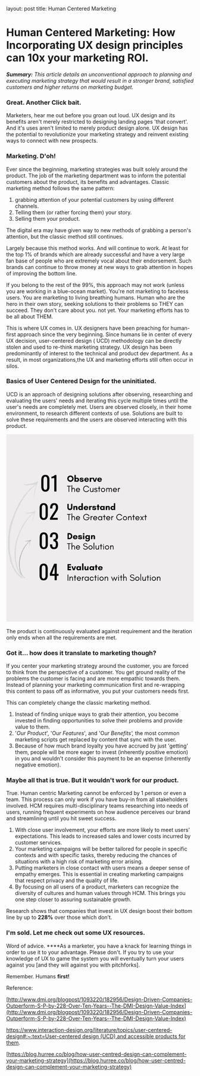 layout: post
title: Human Centered Marketing

# Human Centered Marketing: How Incorporating UX design principles can 10x your marketing ROI.

***Summary:** This article details an unconventional approach to planning and executing marketing strategy that would result in a stronger brand,  satisfied customers and higher returns on marketing budget.* 

### **Great. An**other Click bait.

Marketers, hear me out before you groan out loud. UX design and its benefits aren't merely restricted to designing landing pages 'that convert'. And it's uses aren't limited to merely product design alone. UX design has the potential to revolutionize your marketing strategy and reinvent existing ways to connect with new prospects. 

### Marketing. D'oh!

Ever since the beginning, marketing strategies was built solely around the product. The job of the marketing department was to inform the potential customers about the product, its benefits and advantages. Classic marketing method follows the same pattern: 

1. grabbing attention of your potential customers by using different channels.
2. Telling them (or rather forcing them) your story.
3.  Selling them your product. 

The digital era may have given way to new methods of grabbing a person's attention, but the classic method still continues.

Largely because this method works. And will continue to work. At least for the top 1% of brands which are already successful and have a very large fan base of people who are extremely vocal about their endorsement. Such brands can continue to throw money at new ways to grab attention in hopes of improving the bottom line. 

If you belong to the rest of the 99%, this approach may not work (unless you are working in a blue-ocean market). You're not marketing to faceless users. You are marketing to living breathing humans. Human who are the hero in their own story, seeking solutions to their problems so THEY can succeed. They don't care about you. not yet.  Your marketing efforts has to be all about THEM. 

This is where UX comes in. UX designers have been preaching for human-first approach since the very beginning. Since humans lie in center of every UX decision, user-centered design ( UCD) methodology can be directly stolen and used to re-think marketing strategy. UX design has been predominantly of interest to the technical and product dev department. As a result, in most organizations,the UX and marketing efforts still often occur in silos.

### Basics of User Centered Design for the uninitiated.

UCD is an approach of designing solutions after observing, researching and evaluating the users' needs and iterating this cycle multiple times until the user's needs are completely met. Users are observed closely, in their home environment, to research different contexts of use. Solutions are built to solve these requirements and the users are observed interacting with this product. 

![Human Centered Marketing](https://github.com/raj-aakash/martechr.github.io/blob/gh-pages/images/hcm.png)

The product is continuously evaluated against requirement and the iteration only ends when all the requirements are met. 

### Got it... how does it translate to marketing though?

If you center your marketing strategy around the customer, you are forced to think from the perspective of a customer. You get ground reality of the problems the customer is facing and are more empathic towards them. Instead of planning your marketing communication first and re-wrapping this content to pass off as informative, you put your customers needs first. 

This can completely change the classic marketing method.

1. Instead of finding unique ways to grab their attention, you become invested in finding opportunities to solve their problems and provide value to them.
2. '*Our Product*', 'O*ur Features*', and 'O*ur Benefits',* the most common marketing scripts get replaced by content that sync with the user. 
3. Because of how much brand loyalty you have accrued by just 'getting' them, people will be more eager to invest (inherently positive emotion) in you and wouldn't consider this payment to be an expense (inherently negative emotion). 

### Maybe all that is true. But it wouldn't work for our product.

True. Human centric Marketing cannot be enforced by 1 person or even a team. This process can only work if you have buy-in from all stakeholders involved. HCM requires multi-disciplinary teams researching into needs of users, running frequent experiments on how audience perceives our brand and streamlining until you hit sweet success. 

1. With close user involvement, your efforts are more likely to meet users’ expectations. This leads to increased sales and lower costs incurred by customer services.
2. Your marketing campaigns will be better tailored for people in specific contexts and with specific tasks, thereby reducing the chances of situations with a high risk of marketing error arising. 
3. Putting marketers in close contact with users means a deeper sense of empathy emerges. This is essential in creating marketing campaigns that respect privacy and the quality of life.
4. By focusing on all users of a product, marketers can recognize the diversity of cultures and human values through HCM. This brings you one step closer to assuring sustainable growth.

Research shows that companies that invest in UX design boost their bottom line by up to **228%** over those which don’t.

### I'm sold. Let me check out some UX resources.

Word of advice. ****As a marketer, you have a knack for learning things in order to use it to your advantage. Please don't. If you try to use your knowledge of UX to game the system you will eventually turn your users against you [and they will against you with pitchforks].

Remember. Humans **first!** 

Reference:

[http://www.dmi.org/blogpost/1093220/182956/Design-Driven-Companies-Outperform-S-P-by-228-Over-Ten-Years--The-DMI-Design-Value-Index](http://www.dmi.org/blogpost/1093220/182956/Design-Driven-Companies-Outperform-S-P-by-228-Over-Ten-Years--The-DMI-Design-Value-Index)

[https://www.interaction-design.org/literature/topics/user-centered-design#:~:text=User-centered design (UCD),and accessible products for them](https://www.interaction-design.org/literature/topics/user-centered-design#:~:text=User%2Dcentered%20design%20(UCD),and%20accessible%20products%20for%20them).

[https://blog.hurree.co/blog/how-user-centred-design-can-complement-your-marketing-strategy](https://blog.hurree.co/blog/how-user-centred-design-can-complement-your-marketing-strategy)
